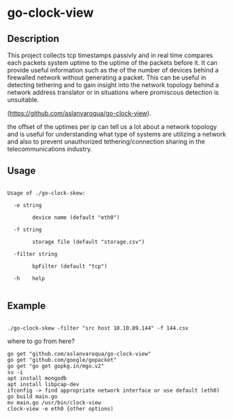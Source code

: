 # go-clock-view
## Description

This project collects tcp timestamps passivly and in real time compares each packets system uptime to the uptime of the packets before it. It can provide useful information such as the of the number of devices behind a firewalled network without generating a packet. This can be useful in detecting tethering and to gain insight into the network topology behind a network address translator or in situations where promiscous detection is unsuitable. 

(https://github.com/aslanvaroqua/go-clock-view).

the offset of the uptimes per ip can tell us a lot about a network topology and is useful for understanding what type of systems are utilizing a network and also to prevent unauthorized tethering/connection sharing in the telecommunications industry.

## Usage
<pre><code>
Usage of ./go-clock-skew:<br>
  -e string<br>
    	device name (default "eth0")<br>
  -f string<br>
    	storage file (default "storage.csv")<br>
  -filter string<br>
    	bpFilter (default "tcp")<br>
  -h	help<br>
</pre></code>
## Example
<pre><code>
./go-clock-skew -filter "src host 10.10.89.144" -f 144.csv
</pre></code>

where to go from here?
```
go get "github.com/aslanvaroqua/go-clock-view"
go get "github.com/google/gopacket"
go get "go get gopkg.in/mgo.v2"
su -i
apt install mongodb
apt install libpcap-dev
ifconfig -> find appropriate network interface or use default (eth0)
go build main.go
mv main.go /usr/bin/clock-view
clock-view -e eth0 {other options)
```
